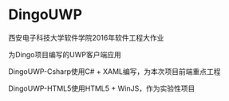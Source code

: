 # DingoUWP
西安电子科技大学软件学院2016年软件工程大作业

为Dingo项目编写的UWP客户端应用

DingoUWP-Csharp使用C# + XAML编写，为本次项目前端重点工程

DingoUWP-HTML5使用HTML5 + WinJS，作为实验性项目